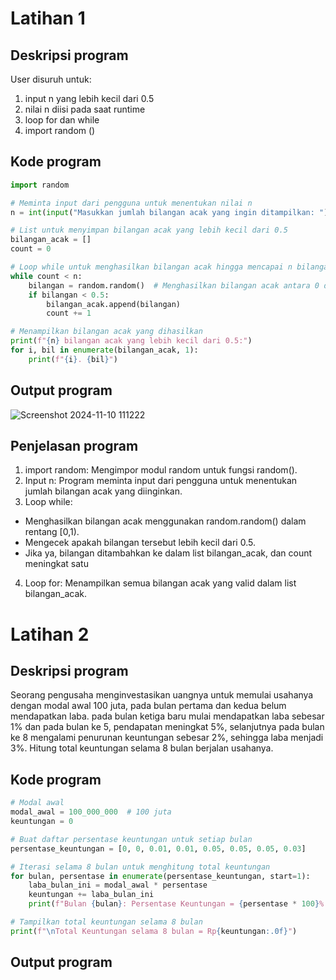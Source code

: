 # Latihan 1
## Deskripsi program
User disuruh untuk:
1. input n yang lebih kecil dari 0.5
2. nilai n diisi pada saat runtime
3. loop for dan while
4. import random ()

## Kode program
```python
import random

# Meminta input dari pengguna untuk menentukan nilai n
n = int(input("Masukkan jumlah bilangan acak yang ingin ditampilkan: "))

# List untuk menyimpan bilangan acak yang lebih kecil dari 0.5
bilangan_acak = []
count = 0

# Loop while untuk menghasilkan bilangan acak hingga mencapai n bilangan yang valid
while count < n:
    bilangan = random.random()  # Menghasilkan bilangan acak antara 0 dan 1
    if bilangan < 0.5:
        bilangan_acak.append(bilangan)
        count += 1

# Menampilkan bilangan acak yang dihasilkan
print(f"{n} bilangan acak yang lebih kecil dari 0.5:")
for i, bil in enumerate(bilangan_acak, 1):
    print(f"{i}. {bil}")

```

## Output program
![Screenshot 2024-11-10 111222](https://github.com/user-attachments/assets/4ad5f84d-4b88-449b-905d-f94ac89eacd2)

## Penjelasan program
1. import random: Mengimpor modul random untuk fungsi random().
2. Input n: Program meminta input dari pengguna untuk menentukan jumlah bilangan acak yang diinginkan.
3. Loop while:
- Menghasilkan bilangan acak menggunakan random.random() dalam rentang [0,1).
- Mengecek apakah bilangan tersebut lebih kecil dari 0.5.
- Jika ya, bilangan ditambahkan ke dalam list bilangan_acak, dan count meningkat satu
4. Loop for: Menampilkan semua bilangan acak yang valid dalam list bilangan_acak.

# Latihan 2
## Deskripsi program
Seorang pengusaha menginvestasikan uangnya untuk memulai usahanya dengan modal
awal 100 juta, pada bulan pertama dan kedua belum mendapatkan laba. pada bulan ketiga
baru mulai mendapatkan laba sebesar 1% dan pada bulan ke 5, pendapatan meningkat 5%,
selanjutnya pada bulan ke 8 mengalami penurunan keuntungan sebesar 2%, sehingga laba
menjadi 3%. Hitung total keuntungan selama 8 bulan berjalan usahanya.

## Kode program
```python
# Modal awal
modal_awal = 100_000_000  # 100 juta
keuntungan = 0

# Buat daftar persentase keuntungan untuk setiap bulan
persentase_keuntungan = [0, 0, 0.01, 0.01, 0.05, 0.05, 0.05, 0.03]

# Iterasi selama 8 bulan untuk menghitung total keuntungan
for bulan, persentase in enumerate(persentase_keuntungan, start=1):
    laba_bulan_ini = modal_awal * persentase
    keuntungan += laba_bulan_ini
    print(f"Bulan {bulan}: Persentase Keuntungan = {persentase * 100}% , Laba = Rp{laba_bulan_ini:.0f}")

# Tampilkan total keuntungan selama 8 bulan
print(f"\nTotal Keuntungan selama 8 bulan = Rp{keuntungan:.0f}")
```

## Output program
